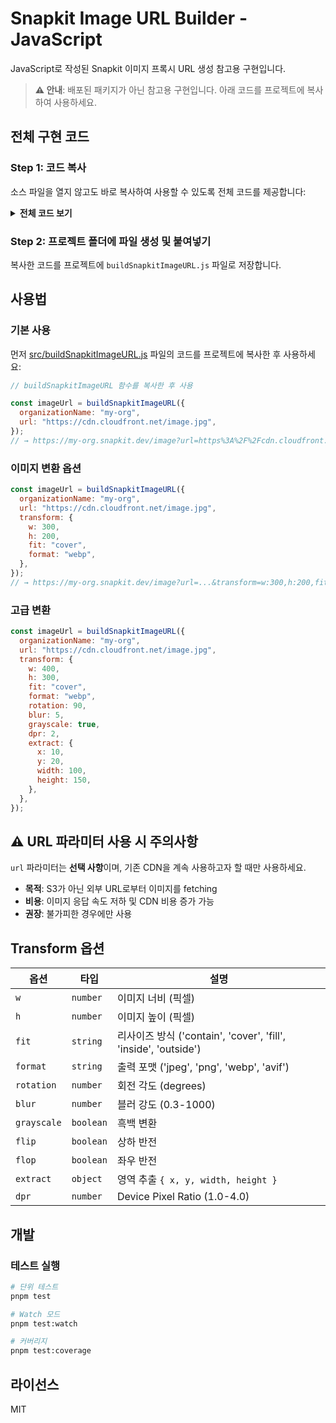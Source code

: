 # Snapkit Image URL Builder - JavaScript

JavaScript로 작성된 Snapkit 이미지 프록시 URL 생성 참고용 구현입니다.

> **⚠️ 안내**: 배포된 패키지가 아닌 참고용 구현입니다. 아래 코드를 프로젝트에 복사하여 사용하세요.

## 전체 구현 코드

### Step 1: 코드 복사

소스 파일을 열지 않고도 바로 복사하여 사용할 수 있도록 전체 코드를 제공합니다:

<details>
<summary><strong>전체 코드 보기</strong></summary>

```javascript
/**
 * Snapkit image proxy URL builder function
 * @module buildSnapkitImageURL
 */

/**
 * Convert TransformOptions to query string
 * @param {Object} options - Transform options object
 * @param {number} [options.w] - Image width (pixels)
 * @param {number} [options.h] - Image height (pixels)
 * @param {'contain'|'cover'|'fill'|'inside'|'outside'} [options.fit] - Resize method
 * @param {'jpeg'|'png'|'webp'|'avif'} [options.format] - Output format
 * @param {number} [options.rotation] - Rotation angle (degrees)
 * @param {number} [options.blur] - Blur intensity (0.3-1000)
 * @param {boolean} [options.grayscale] - Whether to convert to grayscale
 * @param {boolean} [options.flip] - Whether to flip vertically
 * @param {boolean} [options.flop] - Whether to flip horizontally
 * @param {Object} [options.extract] - Area extraction
 * @param {number} options.extract.x - X coordinate
 * @param {number} options.extract.y - Y coordinate
 * @param {number} options.extract.width - Width
 * @param {number} options.extract.height - Height
 * @param {number} [options.dpr] - Device Pixel Ratio (1.0-4.0)
 * @param {number} [options.quality] - Image quality (1-100)
 * @returns {string} Query string (e.g., "w:100,h:100,fit:cover")
 */
function buildTransformString(options) {
  const parts = [];

  // Numeric/string value parameters
  if (options.w !== undefined) parts.push(`w:${options.w}`);
  if (options.h !== undefined) parts.push(`h:${options.h}`);
  if (options.fit) parts.push(`fit:${options.fit}`);
  if (options.format) parts.push(`format:${options.format}`);
  if (options.rotation !== undefined)
    parts.push(`rotation:${options.rotation}`);
  if (options.blur !== undefined) parts.push(`blur:${options.blur}`);
  if (options.dpr !== undefined) parts.push(`dpr:${options.dpr}`);
  if (options.quality !== undefined) parts.push(`quality:${options.quality}`);

  // Boolean parameters (key only, no value)
  if (options.grayscale) parts.push("grayscale");
  if (options.flip) parts.push("flip");
  if (options.flop) parts.push("flop");

  // extract parameter (x-y-width-height)
  if (options.extract) {
    const { x, y, width, height } = options.extract;
    parts.push(`extract:${x}-${y}-${width}-${height}`);
  }

  return parts.join(",");
}

/**
 * Build Snapkit image proxy URL
 *
 * @param {Object} params - URL generation parameters
 * @param {string} params.organizationName - Organization name (used as Snapkit subdomain)
 * @param {string} params.url - Original image URL (CloudFront, etc.)
 * @param {Object} [params.transform] - Image transformation options
 * @returns {string} Complete image proxy URL
 *
 * @example
 * const imageUrl = buildSnapkitImageURL({
 *   organizationName: 'my-org',
 *   url: 'https://cdn.cloudfront.net/image.jpg',
 *   transform: {
 *     w: 300,
 *     h: 200,
 *     fit: 'cover',
 *     format: 'webp'
 *   }
 * });
 * // → "https://my-org.snapkit.dev/image?url=https%3A%2F%2F...&transform=w:300,h:200,fit:cover,format:webp"
 */
export function buildSnapkitImageURL(params) {
  const { organizationName, url, transform } = params;

  // Construct base URL
  const baseUrl = `https://${organizationName}.snapkit.dev/image`;

  // Build query parameters using URLSearchParams
  const searchParams = new URLSearchParams();
  searchParams.set("url", url);

  // Add transform options if present
  if (transform) {
    const transformString = buildTransformString(transform);
    if (transformString) {
      searchParams.set("transform", transformString);
    }
  }

  return `${baseUrl}?${searchParams.toString()}`;
}
```

</details>

### Step 2: 프로젝트 폴더에 파일 생성 및 붙여넣기

복사한 코드를 프로젝트에 `buildSnapkitImageURL.js` 파일로 저장합니다.

## 사용법

### 기본 사용

먼저 [src/buildSnapkitImageURL.js](src/buildSnapkitImageURL.js) 파일의 코드를 프로젝트에 복사한 후 사용하세요:

```javascript
// buildSnapkitImageURL 함수를 복사한 후 사용

const imageUrl = buildSnapkitImageURL({
  organizationName: "my-org",
  url: "https://cdn.cloudfront.net/image.jpg",
});
// → https://my-org.snapkit.dev/image?url=https%3A%2F%2Fcdn.cloudfront.net%2Fimage.jpg
```

### 이미지 변환 옵션

```javascript
const imageUrl = buildSnapkitImageURL({
  organizationName: "my-org",
  url: "https://cdn.cloudfront.net/image.jpg",
  transform: {
    w: 300,
    h: 200,
    fit: "cover",
    format: "webp",
  },
});
// → https://my-org.snapkit.dev/image?url=...&transform=w:300,h:200,fit:cover,format:webp
```

### 고급 변환

```javascript
const imageUrl = buildSnapkitImageURL({
  organizationName: "my-org",
  url: "https://cdn.cloudfront.net/image.jpg",
  transform: {
    w: 400,
    h: 300,
    fit: "cover",
    format: "webp",
    rotation: 90,
    blur: 5,
    grayscale: true,
    dpr: 2,
    extract: {
      x: 10,
      y: 20,
      width: 100,
      height: 150,
    },
  },
});
```

## ⚠️ URL 파라미터 사용 시 주의사항

`url` 파라미터는 **선택 사항**이며, 기존 CDN을 계속 사용하고자 할 때만 사용하세요.

- **목적**: S3가 아닌 외부 URL로부터 이미지를 fetching
- **비용**: 이미지 응답 속도 저하 및 CDN 비용 증가 가능
- **권장**: 불가피한 경우에만 사용

## Transform 옵션

| 옵션        | 타입      | 설명                                                            |
| ----------- | --------- | --------------------------------------------------------------- |
| `w`         | `number`  | 이미지 너비 (픽셀)                                              |
| `h`         | `number`  | 이미지 높이 (픽셀)                                              |
| `fit`       | `string`  | 리사이즈 방식 ('contain', 'cover', 'fill', 'inside', 'outside') |
| `format`    | `string`  | 출력 포맷 ('jpeg', 'png', 'webp', 'avif')                       |
| `rotation`  | `number`  | 회전 각도 (degrees)                                             |
| `blur`      | `number`  | 블러 강도 (0.3-1000)                                            |
| `grayscale` | `boolean` | 흑백 변환                                                       |
| `flip`      | `boolean` | 상하 반전                                                       |
| `flop`      | `boolean` | 좌우 반전                                                       |
| `extract`   | `object`  | 영역 추출 `{ x, y, width, height }`                             |
| `dpr`       | `number`  | Device Pixel Ratio (1.0-4.0)                                    |

## 개발

### 테스트 실행

```bash
# 단위 테스트
pnpm test

# Watch 모드
pnpm test:watch

# 커버리지
pnpm test:coverage
```

## 라이선스

MIT
